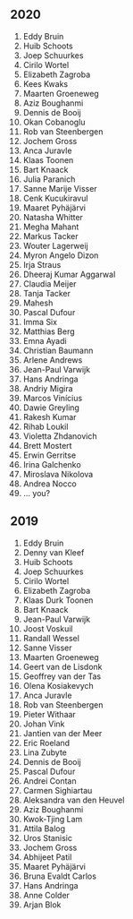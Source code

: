 <!--
.. title: List of participants
.. slug: participants
.. date: 2020-08-04 07:24:47 UTC
.. tags: 
.. category: 
.. link: 
.. description: 
.. type: text
-->

## 2020
1. Eddy Bruin
1. Huib Schoots
1. Joep Schuurkes
1. Cirilo Wortel
1. Elizabeth Zagroba
1. Kees Kwaks
1. Maarten Groeneweg
1. Aziz Boughanmi
1. Dennis de Booij
1. Okan Cobanoglu
1. Rob van Steenbergen
1. Jochem Gross
1. Anca Juravle
1. Klaas Toonen
1. Bart Knaack
1. Julia Paranich
1. Sanne Marije Visser
1. Cenk Kucukiravul
1. Maaret Pyhäjärvi
1. Natasha Whitter
1. Megha Mahant
1. Markus Tacker
1. Wouter Lagerweij
1. Myron Angelo Dizon
1. Irja Straus
1. Dheeraj Kumar Aggarwal
1. Claudia Meijer
1. Tanja Tacker
1. Mahesh
1. Pascal Dufour
1. Imma Six
1. Matthias Berg
1. Emna Ayadi
1. Christian Baumann
1. Arlene Andrews
1. Jean-Paul Varwijk
1. Hans Andringa
1. Andriy Migira
1. Marcos Vinícius
1. Dawie Greyling
1. Rakesh Kumar
1. Rihab Loukil
1. Violetta Zhdanovich
1. Brett Mostert
1. Erwin Gerritse
1. Irina Galchenko
1. Miroslava Nikolova
1. Andrea Nocco
1. … you?


## 2019

1. Eddy Bruin
1. Denny van Kleef
1. Huib Schoots
1. Joep Schuurkes
1. Cirilo Wortel
1. Elizabeth Zagroba
1. Klaas Durk Toonen
1. Bart Knaack
1. Jean-Paul Varwijk
1. Joost Voskuil
1. Randall Wessel
1. Sanne Visser
1. Maarten Groeneweg
1. Geert van de Lisdonk
1. Geoffrey van der Tas
1. Olena Kosiakevych
1. Anca Juravle
1. Rob van Steenbergen
1. Pieter Withaar
1. Johan Vink
1. Jantien van der Meer
1. Eric Roeland
1. Lina Zubyte
1. Dennis de Booij
1. Pascal Dufour
1. Andrei Contan
1. Carmen Sighiartau
1. Aleksandra van den Heuvel
1. Aziz Boughanmi
1. Kwok-Tjing Lam
1. Attila Balog
1. Uros Stanisic
1. Jochem Gross
1. Abhijeet Patil
1. Maaret Pyhäjärvi
1. Bruna Evaldt Carlos
1. Hans Andringa
1. Anne Colder
1. Arjan Blok
